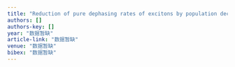 ```yaml
---
title: "Reduction of pure dephasing rates of excitons by population decay in quantum-dot semiconductor optical amplifiers"
authors: []
authors-key: []
year: "数据暂缺"
article-link: "数据暂缺"
venue: "数据暂缺"
bibex: "数据暂缺"
---
```

